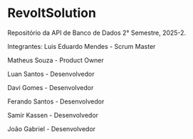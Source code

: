 # RevoltSolution
Repositório da API de Banco de Dados 2° Semestre, 2025-2.

Integrantes:
Luis Eduardo Mendes - Scrum Master

Matheus Souza - Product Owner

Luan Santos - Desenvolvedor

Davi Gomes - Desenvolvedor

Ferando Santos - Desenvolvedor

Samir Kassen - Desenvolvedor

João Gabriel - Desenvolvedor

